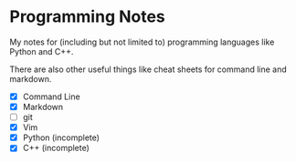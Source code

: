 # Programming Notes

My notes for (including but not limited to) programming languages like Python and C++.

There are also other useful things like cheat sheets for command line and markdown.

* [x] Command Line
* [x] Markdown
* [ ] git
* [x] Vim
* [x] Python (incomplete)
* [x] C++ (incomplete)

